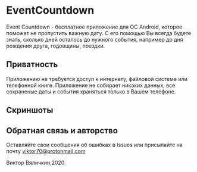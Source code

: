 # EventCountdown

Event Countdown - бесплатное приложение для ОС Android, которое поможет не пропустить важную дату. 
С его помощью Вы всегда будете знать, сколько дней осталось до нужного события, например до дня рождения друга, годовщины, поездки.

## Приватность

Приложению не требуется доступ к интернету, файловой системе или телефонной книге. 
Приложение не собирает никаких данных, все сохраненые даты и события храняться только в Вашем телефоне.

## Скриншоты

## Обратная связь и авторство

Оставляйте свои сообщения об ошибках в Issues или присылайте на почту viktor70@protonmail.com

Виктор Вяличкин,2020.
